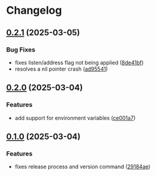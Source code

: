 # Changelog

## [0.2.1](https://github.com/slawo/gollamas/compare/v0.2.0...v0.2.1) (2025-03-05)


### Bug Fixes

* fixes listen/address flag not being applied ([8de41bf](https://github.com/slawo/gollamas/commit/8de41bf8c6f4c7dca82f4f8c64c20d2d4c77bf43))
* resolves a nil pointer crash ([ad95541](https://github.com/slawo/gollamas/commit/ad955414579d0982bad215b3ca50c08ce801e6c3))

## [0.2.0](https://github.com/slawo/gollamas/compare/v0.1.0...v0.2.0) (2025-03-04)


### Features

* add support for environment variables ([ce001a7](https://github.com/slawo/gollamas/commit/ce001a76910c6a0e4022cac7d569eda46f3e1e02))

## [0.1.0](https://github.com/slawo/gollamas/compare/v0.0.1...v0.1.0) (2025-03-04)


### Features

* fixes release process and version command ([29184ae](https://github.com/slawo/gollamas/commit/29184aea11b50eb0de4bbd76a488861ccc6e1b30))
